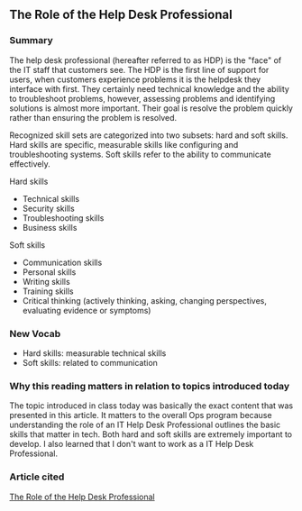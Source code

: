 ## The Role of the Help Desk Professional

### Summary 
The help desk professional (hereafter referred to as HDP) is the "face" of the IT staff that customers see. The HDP is the first line of support for users, when customers experience problems it is the helpdesk they interface with first. They certainly need technical knowledge and the ability to troubleshoot problems, however, assessing problems and identifying solutions is almost more important. Their goal is resolve the problem quickly rather than ensuring the problem is resolved.


Recognized skill sets are categorized into two subsets: hard and soft skills. Hard skills are specific, measurable skills like configuring and troubleshooting systems. Soft skills refer to the ability to communicate effectively.

Hard skills 
* Technical skills
* Security skills 
* Troubleshooting skills
* Business skills
 
Soft skills
* Communication skills
* Personal skills
* Writing skills
* Training skills
* Critical thinking (actively thinking, asking, changing perspectives, evaluating evidence or symptoms)


### New Vocab
* Hard skills: measurable technical skills
* Soft skills: related to communication


### Why this reading matters in relation to topics introduced today
The topic introduced in class today was basically the exact content that was presented in this article. It matters to the overall Ops program because understanding the role of an IT Help Desk Professional outlines the basic skills that matter in tech. Both hard and soft skills are extremely important to develop. I also learned that I don't want to work as a IT Help Desk Professional.

### Article cited
[The Role of the Help Desk Professional](https://www.pearsonitcertification.com/articles/article.aspx?p=2260779&seqNum=5)
